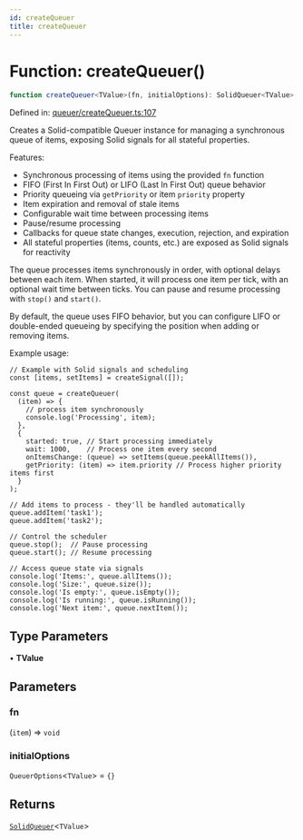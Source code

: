 ```yaml
---
id: createQueuer
title: createQueuer
---
```


<!-- DO NOT EDIT: this page is autogenerated from the type comments -->

# Function: createQueuer()

```ts
function createQueuer<TValue>(fn, initialOptions): SolidQueuer<TValue>
```

Defined in: [queuer/createQueuer.ts:107](https://github.com/TanStack/pacer/blob/main/packages/solid-pacer/src/queuer/createQueuer.ts#L107)

Creates a Solid-compatible Queuer instance for managing a synchronous queue of items, exposing Solid signals for all stateful properties.

Features:
- Synchronous processing of items using the provided `fn` function
- FIFO (First In First Out) or LIFO (Last In First Out) queue behavior
- Priority queueing via `getPriority` or item `priority` property
- Item expiration and removal of stale items
- Configurable wait time between processing items
- Pause/resume processing
- Callbacks for queue state changes, execution, rejection, and expiration
- All stateful properties (items, counts, etc.) are exposed as Solid signals for reactivity

The queue processes items synchronously in order, with optional delays between each item. When started, it will process one item per tick, with an optional wait time between ticks. You can pause and resume processing with `stop()` and `start()`.

By default, the queue uses FIFO behavior, but you can configure LIFO or double-ended queueing by specifying the position when adding or removing items.

Example usage:
```tsx
// Example with Solid signals and scheduling
const [items, setItems] = createSignal([]);

const queue = createQueuer(
  (item) => {
    // process item synchronously
    console.log('Processing', item);
  },
  {
    started: true, // Start processing immediately
    wait: 1000,    // Process one item every second
    onItemsChange: (queue) => setItems(queue.peekAllItems()),
    getPriority: (item) => item.priority // Process higher priority items first
  }
);

// Add items to process - they'll be handled automatically
queue.addItem('task1');
queue.addItem('task2');

// Control the scheduler
queue.stop();  // Pause processing
queue.start(); // Resume processing

// Access queue state via signals
console.log('Items:', queue.allItems());
console.log('Size:', queue.size());
console.log('Is empty:', queue.isEmpty());
console.log('Is running:', queue.isRunning());
console.log('Next item:', queue.nextItem());
```

## Type Parameters

• **TValue**

## Parameters

### fn

(`item`) => `void`

### initialOptions

`QueuerOptions`\<`TValue`\> = `{}`

## Returns

[`SolidQueuer`](../../interfaces/solidqueuer.md)\<`TValue`\>
